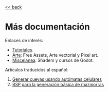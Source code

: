 
[<< back](README.md)

# Más documentación

Enlaces de interés:

* [Tutoriales](enlaces/tutorials.md).
* [Arte](enlaces/art.md): Free Assets, Arte vectorial y Pixel art.
* [Miscelanea](enlaces/misc.md): Shaders y cursos de Godot.

Artículos traducidos al español:

1. [Generar cuevas usando autómatas celulares](pcg/automata-celular.md)
1. [BSP para la generación básica de mazmorras](pcg/dungeon-bsp.md)
